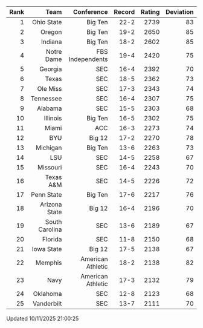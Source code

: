 | Rank  | Team                 | Conference           | Record   | Rating | Deviation |
| ---:  | ---:                 | ---:                 | ---:     | ---:   | ---:      |
| 1     | Ohio State           | Big Ten              | 22-2     | 2739   | 83        |
| 2     | Oregon               | Big Ten              | 19-2     | 2650   | 85        |
| 3     | Indiana              | Big Ten              | 18-2     | 2602   | 85        |
| 4     | Notre Dame           | FBS Independents     | 19-4     | 2420   | 75        |
| 5     | Georgia              | SEC                  | 16-4     | 2392   | 70        |
| 6     | Texas                | SEC                  | 18-5     | 2362   | 73        |
| 7     | Ole Miss             | SEC                  | 17-3     | 2343   | 74        |
| 8     | Tennessee            | SEC                  | 16-4     | 2307   | 75        |
| 9     | Alabama              | SEC                  | 15-5     | 2303   | 68        |
| 10    | Illinois             | Big Ten              | 16-5     | 2302   | 75        |
| 11    | Miami                | ACC                  | 16-3     | 2273   | 74        |
| 12    | BYU                  | Big 12               | 17-2     | 2270   | 78        |
| 13    | Michigan             | Big Ten              | 13-6     | 2263   | 73        |
| 14    | LSU                  | SEC                  | 14-5     | 2258   | 67        |
| 15    | Missouri             | SEC                  | 16-4     | 2243   | 70        |
| 16    | Texas A&M            | SEC                  | 14-5     | 2226   | 72        |
| 17    | Penn State           | Big Ten              | 17-6     | 2217   | 76        |
| 18    | Arizona State        | Big 12               | 16-4     | 2196   | 70        |
| 19    | South Carolina       | SEC                  | 13-6     | 2189   | 67        |
| 20    | Florida              | SEC                  | 11-8     | 2150   | 68        |
| 21    | Iowa State           | Big 12               | 17-5     | 2138   | 67        |
| 22    | Memphis              | American Athletic    | 18-2     | 2138   | 82        |
| 23    | Navy                 | American Athletic    | 17-3     | 2132   | 79        |
| 24    | Oklahoma             | SEC                  | 12-8     | 2123   | 68        |
| 25    | Vanderbilt           | SEC                  | 13-7     | 2111   | 70        |

Updated 10/11/2025 21:00:25
